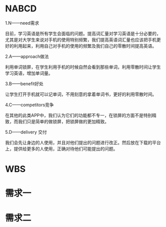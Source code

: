 # NABCD
1.N——need需求

  目前，学习英语是所有学生会面临的问题。提高词汇量对学习英语是十分必要的，尤其是对大学生来说对手机的使用特别频繁，我们提高英语词汇量也应该把手机更好的利用起来，利用自己对手机的使用的频繁及我们自己的零散时间提高英语。

2.A——approach做法

   利用单词锁屏，在学生利用手机的时候自然会看到那些单词，利用零散时间让学生学习英语，增加单词量。

3.B——benefit好处

   让学生打开手机就可以记单词，不用刻意的拿着单词书，更好的利用零散时间。

4.C——competitors竞争

   在其他的此类APP中，我们认为它们的功能都不专一，在锁屏的方面不是特别精致，而我们只是简单的做锁屏，把锁屏做的更加精致。

5.D——delivery 交付

   我们会先让身边的人使用，并且对他们提出的问题进行改正。然后放在下载的平台上，提供给更多的人使用，正确对待他们可能提出的问题。

# WBS

# 需求一

# 需求二



